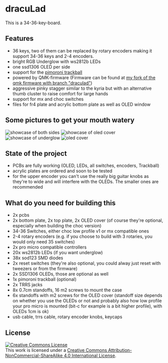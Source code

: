# dracuLad
This is a 34-36-key-board.
## Features
- 36 keys, two of them can be replaced by rotary encoders making it support 34-36 keys and 2-4 encoders. 
- bright RGB Underglow with ws2812b LEDs
- one ssd1306 OLED per side
- support for the [pimoroni trackball](https://shop.pimoroni.com/products/trackball-breakout)
- powered by QMK-firmware (Firmware can be found at [my fork of the qmk firmware with branch "draculad"](https://github.com/MangoIV/qmk_firmware/tree/draculad))
- aggressive pinky stagger similar to the kyria but with an alternative thumb cluster to raise comfort for large hands
- support for mx and choc switches
- files for fr4 plate and acrylic bottom plate as well as OLED window
## Some pictures to get your mouth watery
![showcase of both sides](https://github.com/mangoiv/draculad/blob/master/pictures/both_sides_showcase.jpg?raw=true)
![showcase of oled cover](https://github.com/mangoiv/draculad/blob/master/pictures/oled_cover_showcase.jpg?raw=true)
![showcase of underglow](https://github.com/mangoiv/draculad/blob/master/pictures/both_sides_underglow_oleds.jpg?raw=true)
![oled cover](https://github.com/mangoiv/draculad/blob/master/pictures/right_side_oled_cover.jpg?raw=true)
## State of the project
- PCBs are fully working (OLED, LEDs, all switches, encoders, Trackball)
- acrylic plates are ordered and soon to be tested
- for the upper encoder you can't use the really big guitar knobs as they're to wide and will interfere with the OLEDs. The smaller ones are recommended
## What do you need for building this
- 2x pcbs
- 2x bottom plate, 2x top plate, 2x OLED cover (of course they're optional, especially when building the choc version)
- 34-36 Switches, either choc low profile v1 or mx compatible ones
- 2-4 rotary encoders (e.g. if you choose to build with 3 rotaries, you would only need 35 switches)
- 2x pro micro compatible controllers
- 20x ws2812b LEDs (if you want underglow)
- 38x sod123 SMD diodes
- 2x reset switches (they're also optional, you could alway just reset with tweezers or from the firmware)
- 2x SSD1306 OLEDs, those are optional as well
- 1x pimoroni trackball (optional)
- 2x TRRS jacks
- 8x 0.7cm standoffs, 16 m2 screws to mount the case 
- 6x standoffs with m2 screws for the OLED cover (standoff size depends on whether you use the OLEDs or not and probably also how low profile your pro micro is mounted (bit-c for example is a bit higher profile), with OLEDs 1cm is ok)
- usb cable, trrs cable, rotary encoder knobs, keycaps

## License 
<a rel="license" href="http://creativecommons.org/licenses/by-nc-sa/4.0/"><img alt="Creative Commons License" style="border-width:0" src="https://i.creativecommons.org/l/by-nc-sa/4.0/88x31.png" /></a><br />This work is licensed under a <a rel="license" href="http://creativecommons.org/licenses/by-nc-sa/4.0/">Creative Commons Attribution-NonCommercial-ShareAlike 4.0 International License</a>.
